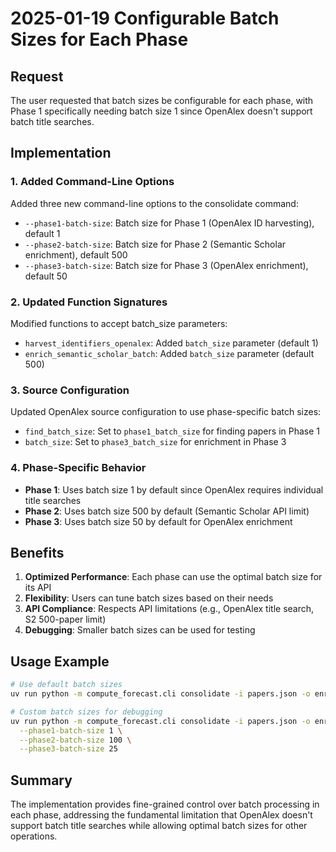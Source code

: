 # 2025-01-19 Configurable Batch Sizes for Each Phase

## Request
The user requested that batch sizes be configurable for each phase, with Phase 1 specifically needing batch size 1 since OpenAlex doesn't support batch title searches.

## Implementation

### 1. Added Command-Line Options
Added three new command-line options to the consolidate command:
- `--phase1-batch-size`: Batch size for Phase 1 (OpenAlex ID harvesting), default 1
- `--phase2-batch-size`: Batch size for Phase 2 (Semantic Scholar enrichment), default 500
- `--phase3-batch-size`: Batch size for Phase 3 (OpenAlex enrichment), default 50

### 2. Updated Function Signatures
Modified functions to accept batch_size parameters:
- `harvest_identifiers_openalex`: Added `batch_size` parameter (default 1)
- `enrich_semantic_scholar_batch`: Added `batch_size` parameter (default 500)

### 3. Source Configuration
Updated OpenAlex source configuration to use phase-specific batch sizes:
- `find_batch_size`: Set to `phase1_batch_size` for finding papers in Phase 1
- `batch_size`: Set to `phase3_batch_size` for enrichment in Phase 3

### 4. Phase-Specific Behavior
- **Phase 1**: Uses batch size 1 by default since OpenAlex requires individual title searches
- **Phase 2**: Uses batch size 500 by default (Semantic Scholar API limit)
- **Phase 3**: Uses batch size 50 by default for OpenAlex enrichment

## Benefits
1. **Optimized Performance**: Each phase can use the optimal batch size for its API
2. **Flexibility**: Users can tune batch sizes based on their needs
3. **API Compliance**: Respects API limitations (e.g., OpenAlex title search, S2 500-paper limit)
4. **Debugging**: Smaller batch sizes can be used for testing

## Usage Example
```bash
# Use default batch sizes
uv run python -m compute_forecast.cli consolidate -i papers.json -o enriched.json

# Custom batch sizes for debugging
uv run python -m compute_forecast.cli consolidate -i papers.json -o enriched.json \
  --phase1-batch-size 1 \
  --phase2-batch-size 100 \
  --phase3-batch-size 25
```

## Summary
The implementation provides fine-grained control over batch processing in each phase, addressing the fundamental limitation that OpenAlex doesn't support batch title searches while allowing optimal batch sizes for other operations.